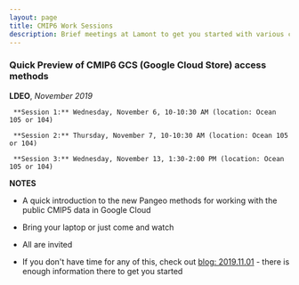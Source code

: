 ```yaml
---
layout: page
title: CMIP6 Work Sessions
description: Brief meetings at Lamont to get you started with various chores
---
```



###  Quick Preview of CMIP6 GCS (Google Cloud Store) access methods

**LDEO**, *November 2019*

	 **Session 1:** Wednesday, November 6, 10-10:30 AM (location: Ocean 105 or 104)

	 **Session 2:** Thursday, November 7, 10-10:30 AM (location: Ocean 105 or 104)

	 **Session 3:** Wednesday, November 13, 1:30-2:00 PM (location: Ocean 105 or 104)

 
**NOTES**

- A quick introduction to the new Pangeo methods for working with the public CMIP5 data in Google Cloud
- Bring your laptop or just come and watch
- All are invited

- If you don't have time for any of this, check out [blog: 2019.11.01](https://naomi-henderson.github.io) - there is enough information there to get you started

